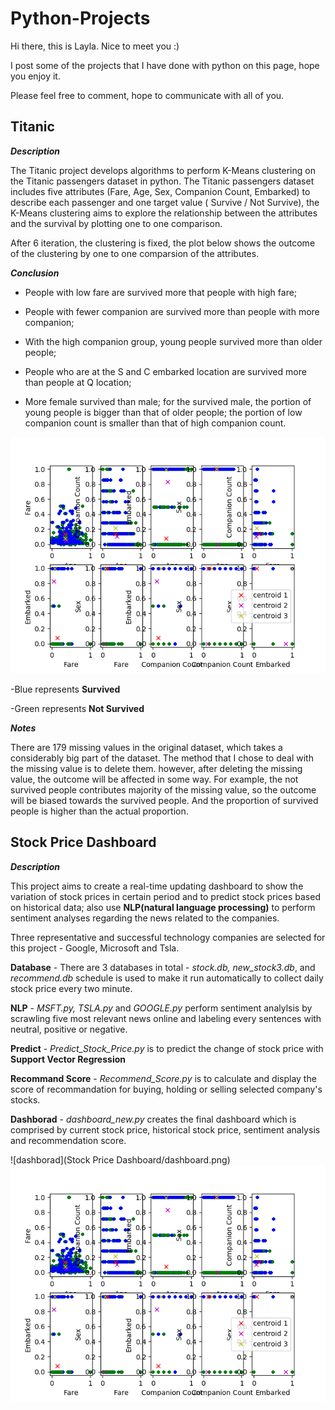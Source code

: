 # Python-Projects

Hi there, this is Layla. Nice to meet you :) 

I post some of the projects that I have done with python on this page, hope you enjoy it.

Please feel free to comment, hope to communicate with all of you. 

## Titanic

**_Description_**

  The Titanic project develops algorithms to perform K-Means clustering on the Titanic passengers dataset in python. The Titanic passengers dataset includes five attributes (Fare, Age, Sex, Companion Count, Embarked) to describe each passenger and one target value ( Survive / Not Survive), the K-Means clustering aims to explore the relationship between the attributes and the survival by plotting one to one comparison.
  


After 6 iteration, the clustering is fixed, the plot below shows the outcome of the clustering by one to one comparsion of the attributes. 

**_Conclusion_**

  - People with low fare are survived more that people with high fare;

  - People with fewer companion are survived more than people with more companion;
  
  - With the high companion group, young people survived more than older people;
  
  - People who are at the S and C embarked location are survived more than people at Q location;
  
  - More female survived than male; for the survived male, the portion of young people is bigger than that of older people; the portion of low companion count is smaller than that of high companion count.

![titanic](Titanic/lastiteration6.png)

-Blue represents **Survived**

-Green represents **Not Survived**

**_Notes_**

  There are 179 missing values in the original dataset, which takes a considerably big part of the dataset. The method that I chose to deal with the missing value is to delete them. however, after deleting the missing value, the outcome will be affected in some way. For example, the not survived people contributes majority of the missing value, so the outcome will be biased towards the survived people. And the proportion of survived people is higher than the actual proportion.
  
  
## Stock Price Dashboard

**_Description_**

This project aims to create a real-time updating dashboard to show the variation of stock prices in certain period and to predict stock prices based on historical data; also use **NLP(natural language processing)** to perform sentiment analyses regarding the news related to the companies.

Three representative and successful technology companies are selected for this project - Google, Microsoft and Tsla.

  **Database** - There are 3 databases in total - _stock.db, new_stock3.db_, and _recommend.db_ 
  schedule is used to make it run automatically to collect daily stock price every two minute.

  **NLP** - _MSFT.py, TSLA.py_ and _GOOGLE.py_ perform sentiment analylsis by scrawling five most relevant news online and labeling   every sentences with neutral, positive or negative.
  
  **Predict** - _Predict_Stock_Price.py_ is to predict the change of stock price with **Support Vector Regression**
  
  **Recommand Score** - _Recommend_Score.py_ is to calculate and display the score of recommandation for buying, holding or selling selected company's stocks.

  **Dashborad** -  _dashboard_new.py_ creates the final dashboard which is comprised by current stock price, historical stock price, sentiment analysis and recommendation score.
  
  ![dashborad](Stock Price Dashboard/dashboard.png)
![titanic](Titanic/lastiteration6.png)

